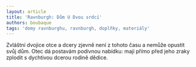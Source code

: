 ```yaml
---
layout: article
title: 'Ravnburgh: Dům U Dvou srdcí'
authors: boubaque
tags: 'domy ravnburghu, ravnburgh, doplňky, materiály'
---
```


Zvláštní dvojice otce a dcery zjevně není z tohoto času a nemůže opustit svůj dům. Otec dá postavám podivnou nabídku: mají přímo před jeho zraky zplodit s dychtivou dcerou rodině dědice.
